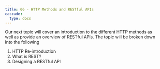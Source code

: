 ```yaml
---
title: 06 - HTTP Methods and RESTful APIs
cascade:
  type: docs
---
```


Our next topic will cover an introduction to the different HTTP methods as well as provide an overview of RESTful APIs. The topic will be broken down into the following
1. HTTP Re-introduction
1. What is REST?
1. Designing a RESTful API
